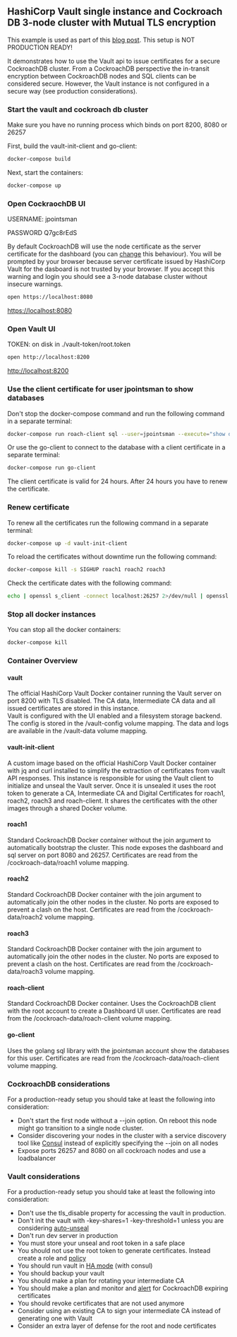 ## HashiCorp Vault single instance and Cockroach DB 3-node cluster with Mutual TLS encryption

This example is used as part of this [blog post](https://rinokadijk.github.io/vault-cockroach/). 
This setup is NOT PRODUCTION READY! 

It demonstrates how to use the Vault api to issue certificates for a secure CockroachDB cluster.
From a CockroachDB perspective the in-transit encryption between CockroachDB nodes and SQL clients can be considered secure. However, the Vault instance is not configured in a secure way (see production considerations).

### Start the vault and cockroach db cluster

Make sure you have no running process which binds on port 8200, 8080 or 26257

First, build the vault-init-client and go-client:

```bash
docker-compose build
```

Next, start the containers:

```bash
docker-compose up
```

### Open CockraochDB UI

USERNAME: jpointsman 
 
PASSWORD Q7gc8rEdS

By default CockroachDB will use the node certificate as the server certificate for the dashboard (you can [change](https://www.cockroachlabs.com/docs/stable/create-security-certificates-custom-ca.html#accessing-the-admin-ui-for-a-secure-cluster) this behaviour). You will be prompted by your browser because server certificate issued by HashiCorp Vault for the dasboard is not trusted by your browser. If you accept this warning and login you should see a 3-node database cluster without insecure warnings.

```bash
open https://localhost:8080
```

[https://localhost:8080](https://localhost:8080)

### Open Vault UI

TOKEN: on disk in ./vault-token/root.token

```bash
open http://localhost:8200
```

[http://localhost:8200](https://localhost:8200)

### Use the client certificate for user jpointsman to show databases 

Don't stop the docker-compose command and run the following command in a separate terminal:

```bash
docker-compose run roach-client sql --user=jpointsman --execute="show databases;"
```

Or use the go-client to connect to the database with a client certificate in a separate terminal:

```bash
docker-compose run go-client
```

The client certificate is valid for 24 hours. After 24 hours you have to renew the certificate.

### Renew certificate

To renew all the certificates run the following command in a separate terminal:

```bash
docker-compose up -d vault-init-client
```

To reload the certificates without downtime run the following command:

```bash
docker-compose kill -s SIGHUP roach1 roach2 roach3
```

Check the certificate dates with the following command:

```bash
echo | openssl s_client -connect localhost:26257 2>/dev/null | openssl x509 -noout -dates
```

### Stop all docker instances

You can stop all the docker containers:

```bash
docker-compose kill
````

### Container Overview

#### vault

The official HashiCorp Vault Docker container running the Vault server on port 8200 with TLS disabled. The CA data, Intermediate CA data and all issued certificates are stored in this instance.  
Vault is configured with the UI enabled and a filesystem storage backend. The config is stored in the /vault-config volume mapping. 
The data and logs are available in the /vault-data volume mapping.

#### vault-init-client

A custom image based on the official HashiCorp Vault Docker container with jq and curl installed to simplify the extraction of certificates from vault API responses. This instance is responsible for using the Vault client to initialize and unseal the Vault server. Once it is unsealed it uses the root token to generate a CA, Intermediate CA and Digital Certificates for roach1, roach2, roach3 and roach-client. It shares the certificates with the other images through a shared Docker volume.

#### roach1

Standard CockroachDB Docker container without the join argument to automatically bootstrap the cluster. This node exposes the dashboard and sql server on port 8080 and 26257. Certificates are read from the /cockroach-data/roach1 volume mapping.

#### roach2

Standard CockroachDB Docker container with the join argument to automatically join the other nodes in the cluster. No ports are exposed to prevent a clash on the host. Certificates are read from the /cockroach-data/roach2 volume mapping.

#### roach3

Standard CockroachDB Docker container with the join argument to automatically join the other nodes in the cluster. No ports are exposed to prevent a clash on the host. Certificates are read from the /cockroach-data/roach3 volume mapping.

#### roach-client

Standard CockroachDB Docker container. Uses the CockroachDB client with the root account to create a Dashboard UI user. Certificates are read from the /cockroach-data/roach-client volume mapping.

#### go-client

Uses the golang sql library with the jpointsman account show the databases for this user. Certificates are read from the /cockroach-data/roach-client volume mapping.

### CockroachDB considerations
For a production-ready setup you should take at least the following into consideration:

- Don't start the first node without a --join option. On reboot this node might go transition to a single node cluster.
- Consider discovering your nodes in the cluster with a service discovery tool like [Consul](https://github.com/hashicorp/consul-template) instead of explicitly specifying the --join on all nodes  
- Expose ports 26257 and 8080 on all cockroach nodes and use a loadbalancer 

### Vault considerations
For a production-ready setup you should take at least the following into consideration:

- Don't use the tls_disable property for accessing the vault in production.
- Don't init the vault with -key-shares=1 -key-threshold=1 unless you are considering [auto-unseal](https://learn.hashicorp.com/vault/operations/ops-autounseal-aws-kms)
- Don't run dev server in production
- You must store your unseal and root token in a safe place
- You should not use the root token to generate certificates. Instead create a role and [policy](https://www.vaultproject.io/docs/concepts/policies.html)
- You should run vault in [HA mode](https://learn.hashicorp.com/vault/operations/ops-vault-ha-consul) (with consul)
- You should backup your vault
- You should make a plan for rotating your intermediate CA
- You should make a plan and monitor and [alert](https://github.com/cockroachdb/cockroach/blob/ca8fa726de54a0feea9f33ad000e883a4168ef39/monitoring/rules/alerts.rules.yml#L91) for CockroachDB expiring certificates
- You should revoke certificates that are not used anymore
- Consider using an existing CA to sign your intermediate CA instead of generating one with Vault
- Consider an extra layer of defense for the root and node certificates